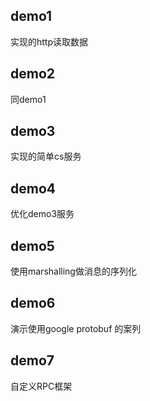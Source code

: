 ## demo1
实现的http读取数据
## demo2
同demo1
## demo3
实现的简单cs服务
## demo4
优化demo3服务
## demo5
使用marshalling做消息的序列化
## demo6
演示使用google protobuf 的案列
## demo7
自定义RPC框架